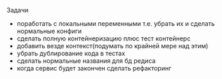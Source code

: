Задачи
- поработать с локальными переменными т.е. убрать их и сделать нормальные конфиги
- сделать полную контейнеризацию плюс тест контейнерс
- добавить везде контекст(подумать по крайней мере над этим)
- убрать дублирование кода в тестах
- сделать нормальные названия для бд редиса
- когда сервис будет закончен сделать рефакторинг
